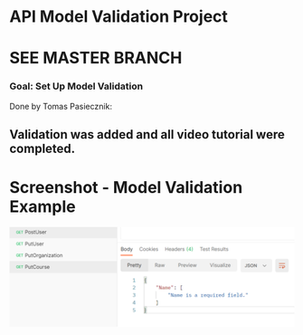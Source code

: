 # API Model Validation Project

# SEE MASTER BRANCH

### Goal: Set Up Model Validation

Done by Tomas Pasiecznik:

## Validation was added and all video tutorial were completed. 

# Screenshot - Model Validation Example
![Validation-Example](/Validation-Example.png "Validation-Example")  
